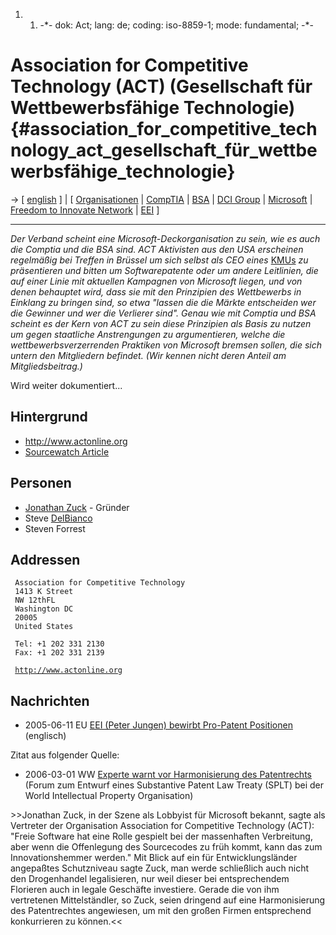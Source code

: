 1.  1.  -\*- dok: Act; lang: de; coding: iso-8859-1; mode: fundamental;
        -\*-

# Association for Competitive Technology (ACT) (Gesellschaft für Wettbewerbsfähige Technologie) {#association_for_competitive_technology_act_gesellschaft_für_wettbewerbsfähige_technologie}

-\> \[ [ english](ActEn "wikilink") \] \| \[ [
Organisationen](SwpatkamniDe "wikilink") \| [
CompTIA](CompTiaDe "wikilink") \| [ BSA](SwpatbsaDe "wikilink") \| [ DCI
Group](SwpatdciDe "wikilink") \| [
Microsoft](SwpatmicrosoftDe "wikilink") \| [ Freedom to Innovate
Network](Freedom2InnovateNetDe "wikilink") \| [
EEI](EuropeanEnterpriseInstituteDe "wikilink") \]

------------------------------------------------------------------------

*Der Verband scheint eine Microsoft-Deckorganisation zu sein, wie es
auch die Comptia und die BSA sind. ACT Aktivisten aus den USA erscheinen
regelmäßig bei Treffen in Brüssel um sich selbst als CEO eines*
[KMUs](KMUs "wikilink") *zu präsentieren und bitten um Softwarepatente
oder um andere Leitlinien, die auf einer Linie mit aktuellen Kampagnen
von Microsoft liegen, und von denen behauptet wird, dass sie mit den
Prinzipien des Wettbewerbs in Einklang zu bringen sind, so etwa \"lassen
die die Märkte entscheiden wer die Gewinner und wer die Verlierer
sind\". Genau wie mit Comptia und BSA scheint es der Kern von ACT zu
sein diese Prinzipien als Basis zu nutzen um gegen staatliche
Anstrengungen zu argumentieren, welche die wettbewerbsverzerrenden
Praktiken von Microsoft bremsen sollen, die sich untern den Mitgliedern
befindet. (Wir kennen nicht deren Anteil am Mitgliedsbeitrag.)*

Wird weiter dokumentiert\...

## Hintergrund

-   <http://www.actonline.org>
-   [Sourcewatch
    Article](http://www.sourcewatch.org/index.php?title=Association_for_Competitive_Technology "wikilink")

## Personen

-   [ Jonathan Zuck](JonathanZuckEn "wikilink") - Gründer
-   Steve [DelBianco](DelBianco "wikilink")
-   Steven Forrest

## Addressen

` Association for Competitive Technology`\
` 1413 K Street`\
` NW 12thFL`\
` Washington DC`\
` 20005`\
` United States`

` Tel: +1 202 331 2130`\
` Fax: +1 202 331 2139`

` `[`http://www.actonline.org`](http://www.actonline.org)

## Nachrichten

-   2005-06-11 EU [ EEI (Peter Jungen) bewirbt Pro-Patent
    Positionen](Eei0506En "wikilink") (englisch)

Zitat aus folgender Quelle:

-   2006-03-01 WW [Experte warnt vor Harmonisierung des
    Patentrechts](http://www.heise.de/newsticker/meldung/70234 "wikilink")
    (Forum zum Entwurf eines Substantive Patent Law Treaty (SPLT) bei
    der World Intellectual Property Organisation)

\>\>Jonathan Zuck, in der Szene als Lobbyist für Microsoft bekannt,
sagte als Vertreter der Organisation Association for Competitive
Technology (ACT): \"Freie Software hat eine Rolle gespielt bei der
massenhaften Verbreitung, aber wenn die Offenlegung des Sourcecodes zu
früh kommt, kann das zum Innovationshemmer werden.\" Mit Blick auf ein
für Entwicklungsländer angepaßtes Schutzniveau sagte Zuck, man werde
schließlich auch nicht den Drogenhandel legalisieren, nur weil dieser
bei entsprechendem Florieren auch in legale Geschäfte investiere. Gerade
die von ihm vertretenen Mittelständler, so Zuck, seien dringend auf eine
Harmonisierung des Patentrechtes angewiesen, um mit den großen Firmen
entsprechend konkurrieren zu können.\<\<
